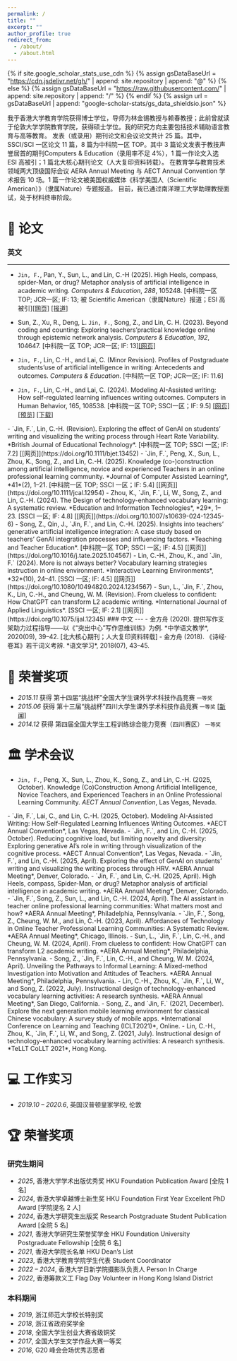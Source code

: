 ```yaml
---
permalink: /
title: ""
excerpt: ""
author_profile: true
redirect_from: 
  - /about/
  - /about.html
---
```


{% if site.google_scholar_stats_use_cdn %}
{% assign gsDataBaseUrl = "https://cdn.jsdelivr.net/gh/" | append: site.repository | append: "@" %}
{% else %}
{% assign gsDataBaseUrl = "https://raw.githubusercontent.com/" | append: site.repository | append: "/" %}
{% endif %}
{% assign url = gsDataBaseUrl | append: "google-scholar-stats/gs_data_shieldsio.json" %}

<span class='anchor' id='about-me'></span>

我于香港大学教育学院获得博士学位，导师为林金锡教授与赖春教授；此前曾就读于伦敦大学学院教育学院，获得硕士学位。我的研究方向主要包括技术辅助语言教育与高等教育。
发表（或录用）期刊论文和会议论文共计 25 篇。其中，SSCI/SCI 一区论文 11 篇，8 篇为中科院一区 TOP。其中 3 篇论文发表于教技声誉居首的期刊Computers & Education（录用率不足 4%），1 篇一作论文入选 ESI 高被引；1 篇北大核心期刊论文（人大复印资料转载）。
在教育学与教育技术领域两大顶级国际会议 AERA Annual Meeting 与 AECT Annual Convention 学术报告 10 场。1 篇一作论文被美国权威媒体《科学美国人（Scientific American）》（隶属Nature）专题报道。
目前，我已通过南洋理工大学助理教授面试，处于材料终审阶段。

<span class='anchor' id='-xl'></span>

# 📝 论文

### 英文
---
-	`Jin, F.`, Pan, Y., Sun, L., and Lin, C.-H (2025). High Heels, compass, spider-Man, or drug? Metaphor analysis of artificial intelligence in academic writing. *Computers & Education*, *288*, 105248. [中科院一区 TOP; JCR一区; IF: 13; 被 Scientific American（隶属Nature）报道；ESI 高被引][[网页]](https://doi.org/10.1016/j.compedu.2025.105248) [[报道]](https://www.scientificamerican.com/article/is-chatgpt-a-drug-metaphors-show-what-students-think-of-ai/)

</div>
</div>

-	Sun, Z., Xu, R., Deng, L. `Jin, F.`, Song, Z., and Lin, C. H. (2023). Beyond coding and counting: Exploring teachers’practical knowledge online through epistemic network analysis. *Computers & Education*, *192*, 104647. [中科院一区 TOP; JCR一区; IF: 13][[网页]](https://doi.org/hku.hk/10.1016/j.compedu.2022.104647) 

</div>
</div>

-	`Jin, F.`, Lin, C.-H., and Lai, C. (Minor Revision). Profiles of Postgraduate students’use of artificial intelligence in writing: Antecedents and outcomes. *Computers & Education*. [中科院一区 TOP; JCR一区; IF: 11.6]

</div>
</div>

- `Jin, F.`, Lin, C.-H., and Lai, C. (2024). Modeling AI-Assisted writing: How self-regulated learning influences writing outcomes. Computers in Human Behavior, 165, 108538. [中科院一区 TOP; SSCI一区；IF: 9.5] 
[[网页]](https://dx.doi.org/10.3390/ma15207362) [[预览]](https://github.com/tangjyan/tangjyan.github.io/blob/main/pdf/FengB-2022-A%20Review%20of%20Magnetic%20Flux%20Leakage%20Nondestructive%20Testing.pdf) [[下载]](/pdf/FengB-2022-A%20Review%20of%20Magnetic%20Flux%20Leakage%20Nondestructive%20Testing.pdf)

</div>
</div>
-	`Jin, F.`, Lin, C.-H. (Revision). Exploring the effect of GenAI on students’ writing and visualizing the writing process through Heart Rate Variability. *British Journal of Educational Technology*. [中科院一区 TOP; SSCI 一区; IF: 7.2] [[网页]](https://doi.org/10.1111/bjet.13452)

</div>
</div>
-	`Jin, F.`, Peng, X., Sun, L., Zhou, K., Song, Z., and Lin, C.-H. (2025). Knowledge (co-)construction among artificial intelligence, novice and experienced Teachers in an online professional learning community. *Journal of Computer Assisted Learning*, *41*(2), 1–21. [中科院一区 TOP; SSCI 一区；IF: 5.4] [[网页]](https://doi.org/10.1111/jcal.12954)

</div>
</div>
-	Zhou, K., `Jin, F.`, Li, W., Song, Z., and Lin, C.-H. (2024). The Design of technology-enhanced vocabulary learning: A systematic review. *Education and Information Technologies*, *29*, 1–23. [SSCI 一区; IF: 4.8] [[网页]](https://doi.org/10.1007/s10639-024-12345-6)

</div>
</div>
-	Song, Z., Qin, J., `Jin, F.`, and Lin, C.-H. (2025). Insights into teachers’ generative artificial intelligence integration: A case study based on teachers’ GenAI integration processes and influencing factors. *Teaching and Teacher Education*. [中科院一区 TOP; SSCI 一区; IF: 4.5] [[网页]](https://doi.org/10.1016/j.tate.2025.104567)

</div>
</div>
-	Lin, C.-H., Zhou, K., and `Jin, F.` (2024). More is not always better? Vocabulary learning strategies instruction in online environment. *Interactive Learning Environments*, *32*(10), 24–41. [SSCI 一区; IF: 4.5] [[网页]](https://doi.org/10.1080/10494820.2024.1234567)

</div>
</div>
-	Sun, L., `Jin, F.`, Zhou, K., Lin, C.-H., and Cheung, W. M. (Revision). From clueless to confident: How ChatGPT can transform L2 academic writing. *International Journal of Applied Linguistics*. [SSCI 一区; IF: 2.1] [[网页]](https://doi.org/10.1075/ijal.12345)

</div>
</div>
### 中文
---
-	金方舟 (2020). 提供写作支架助力过程指导——以《“突出中心”写作思维训练》为例. *中学语文教学*, 2020(09), 39–42. [北大核心期刊；人大复印资料转载]

</div>
</div>
-	金方舟 (2018). 《诗经·卷耳》若干词义考辨. *语文学习*, 2018(07), 43–45.

</div>
</div>

# 🏅 荣誉奖项
- *2015.11* 获得 第十四届“挑战杯”全国大学生课外学术科技作品竞赛 `一等奖`  
- *2015.06* 获得 第十三届“挑战杯”四川大学生课外学术科技作品竞赛 `一等奖` [[新闻]](https://www.sc.gov.cn/10462/10778/10876/2015/7/1/10341562.shtml)  
- *2014.12* 获得 第四届全国大学生工程训练综合能力竞赛（四川赛区） `一等奖`  

<span class='anchor' id='-xshy'></span>

# 🏛️ 学术会议
-	`Jin, F.`, Peng, X., Sun, L., Zhou, K., Song, Z., and Lin, C.-H. (2025, October). Knowledge (Co)Construction Among Artificial Intelligence, Novice Teachers, and Experienced Teachers in an Online Professional Learning Community. *AECT Annual Convention*, Las Vegas, Nevada.

</div>
</div>
-	`Jin, F.`, Lai, C., and Lin, C.-H. (2025, October). Modeling AI-Assisted Writing: How Self-Regulated Learning Influences Writing Outcomes. *AECT Annual Convention*, Las Vegas, Nevada.

</div>
</div>
-	`Jin, F.`, and Lin, C.-H. (2025, October). Reducing cognitive load, but limiting novelty and diversity: Exploring generative AI’s role in writing through visualization of the cognitive process. *AECT Annual Convention*, Las Vegas, Nevada.

</div>
</div>
-	`Jin, F.`, and Lin, C.-H. (2025, April). Exploring the effect of GenAI on students’ writing and visualizing the writing process through HRV. *AERA Annual Meeting*, Denver, Colorado.

</div>
</div>
-	`Jin, F.`, and Lin, C.-H. (2025, April). High Heels, compass, Spider-Man, or drug? Metaphor analysis of artificial intelligence in academic writing. *AERA Annual Meeting*, Denver, Colorado.

</div>
</div>
-	`Jin, F.`, Song, Z., Sun, L., and Lin, C.-H. (2024, April). The AI assistant in teacher online professional learning communities: What matters most and how? *AERA Annual Meeting*, Philadelphia, Pennsylvania.

</div>
</div>
-	`Jin, F.`, Song, Z., Cheung, W. M., and Lin, C.-H. (2023, April). Affordances of Technology in Online Teacher Professional Learning Communities: A Systematic Review. *AERA Annual Meeting*, Chicago, Illinois.

</div>
</div>
-	Sun, L., `Jin, F.`, Lin, C.-H., and Cheung, W. M. (2024, April). From clueless to confident: How ChatGPT can transform L2 academic writing. *AERA Annual Meeting*, Philadelphia, Pennsylvania.

</div>
</div>
-	Song, Z., `Jin, F.`, Lin, C.-H., and Cheung, W. M. (2024, April). Unveiling the Pathways to Informal Learning: A Mixed-method Investigation into Motivation and Attitudes of Teachers. *AERA Annual Meeting*, Philadelphia, Pennsylvania.

</div>
</div>
-	Lin, C.-H., Zhou, K., `Jin, F.`, Li, W., and Song, Z. (2022, July). Instructional design of technology-enhanced vocabulary learning activities: A research synthesis. *AERA Annual Meeting*, San Diego, California.

</div>
</div>
-	Song, Z., and `Jin, F.` (2021, December). Explore the next generation mobile learning environment for classical Chinese vocabulary: A survey study of mobile apps. *International Conference on Learning and Teaching (ICLT2021)*, Online.

</div>
</div>
-	Lin, C.-H., Zhou, K., `Jin, F.`, Li, W., and Song, Z. (2021, July). Instructional design of technology-enhanced vocabulary learning activities: A research synthesis. *TeLLT CoLLT 2021*, Hong Kong.

</div>
</div>

<span class='anchor' id='-gzsx'></span>

# 💻 工作实习
- *2019.10 – 2020.6*, 英国汉普顿皇家学校, 伦敦

# 🏆 荣誉奖项

### 研究生期间
- *2025*, 香港大学学术出版优秀奖 HKU Foundation Publication Award [全院 1 名]
- *2024*, 香港大学卓越博士新生奖 HKU Foundation First Year Excellent PhD Award [学院提名 2 人]
- *2024*, 香港大学研究生出版奖 Research Postgraduate Student Publication Award [全院 5 名]
- *2021*, 香港大学研究生荣誉奖学金 HKU Foundation University Postgraduate Fellowship [全院 6 名]
- *2021*, 香港大学院长名单 HKU Dean’s List
- *2023*, 香港大学教育学院学生代表 Student Coordinator
- *2022 – 2024*, 香港大学日新学院摄影队负责人 Person In Charge
- *2022*, 香港筹款义工 Flag Day Volunteer in Hong Kong Island District

###  本科期间
- *2019*, 浙江师范大学校长特别奖
- *2018*, 浙江省政府奖学金
- *2018*, 全国大学生创业大赛省级铜奖
- *2017*, 全国大学生文学作品大赛一等奖
- *2016*, G20 峰会会场优秀志愿者







